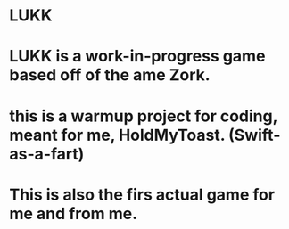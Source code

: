 # LUKK
# LUKK is a work-in-progress game based off of the ame Zork.
# this is a warmup project for coding, meant for me, HoldMyToast. (Swift-as-a-fart)
# This is also the firs actual game for me and from me.
